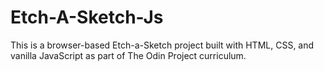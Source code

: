 # Etch-A-Sketch-Js
This is a browser-based Etch-a-Sketch project built with HTML, CSS, and vanilla JavaScript as part of The Odin Project curriculum.
